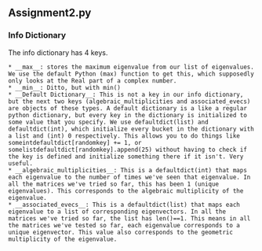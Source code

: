 

## Assignment2.py
### Info Dictionary
The info dictionary has 4 keys.

    * __max__: stores the maximum eigenvalue from our list of eigenvalues. We use the default Python (max) function to get this, which supposedly only looks at the Real part of a complex number.    
    * __min__: Ditto, but with min()   
    * __Default Dictionary__: This is not a key in our info dictionary, but the next two keys (algebraic_multiplicities and associated_evecs) are objects of these types. A default dictionary is a like a regular python dictionary, but every key in the dictionary is initialized to some value that you specify. We use defaultdict(list) and defaultdict(int), which initialize every bucket in the dictionary with a list and (int) 0 respectively. This allows you to do things like someintdefaultdict[randomkey] += 1, or somelistdefaultdict[randomkey].append(25) without having to check if the key is defined and initialize something there if it isn't. Very useful.    
    * __algebraic_multiplicities__: This is a defaultdict(int) that maps each eigenvalue to the number of times we've seen that eigenvalue. In all the matrices we've tried so far, this has been 1 (unique eigenvalues). This corresponds to the algebraic multiplicity of the eigenvalue.    
    * __associated_evecs__: This is a defaultdict(list) that maps each eigenvalue to a list of corresponding eigenvectors. In all the matrices we've tried so far, the list has len()==1. This means in all the matrices we've tested so far, each eigenvalue corresponds to a unique eigenvector. This value also corresponds to the geometric multiplicity of the eigenvalue. 
